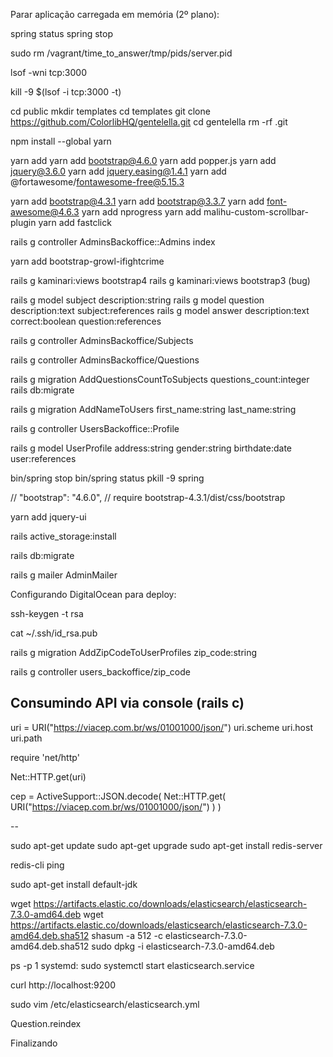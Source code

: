 Parar aplicação carregada em memória (2º plano):

spring status
spring stop

sudo rm /vagrant/time_to_answer/tmp/pids/server.pid

lsof -wni tcp:3000

kill -9 $(lsof -i tcp:3000 -t)

cd public
mkdir templates
cd templates
git clone https://github.com/ColorlibHQ/gentelella.git
cd gentelella
rm -rf .git

npm install --global yarn

yarn add 
yarn add bootstrap@4.6.0
yarn add popper.js
yarn add jquery@3.6.0
yarn add jquery.easing@1.4.1
yarn add @fortawesome/fontawesome-free@5.15.3

yarn add bootstrap@4.3.1
yarn add bootstrap@3.3.7
yarn add font-awesome@4.6.3
yarn add nprogress
yarn add malihu-custom-scrollbar-plugin
yarn add fastclick

rails g controller AdminsBackoffice::Admins index

yarn add bootstrap-growl-ifightcrime

rails g kaminari:views bootstrap4
rails g kaminari:views bootstrap3 (bug)

rails g model subject description:string
rails g model question description:text subject:references
rails g model answer description:text correct:boolean question:references

rails g controller AdminsBackoffice/Subjects

rails g controller AdminsBackoffice/Questions

rails g migration AddQuestionsCountToSubjects questions_count:integer
rails db:migrate

rails g migration AddNameToUsers first_name:string last_name:string

rails g controller UsersBackoffice::Profile

rails g model UserProfile address:string gender:string birthdate:date user:references

bin/spring stop
bin/spring status
pkill -9 spring


// "bootstrap": "4.6.0",
// require bootstrap-4.3.1/dist/css/bootstrap

yarn add jquery-ui

rails active_storage:install

rails db:migrate

rails g mailer AdminMailer

Configurando DigitalOcean para deploy:

ssh-keygen -t rsa

cat ~/.ssh/id_rsa.pub

rails g migration AddZipCodeToUserProfiles zip_code:string

rails g controller users_backoffice/zip_code

## Consumindo API via console (rails c)

uri = URI("https://viacep.com.br/ws/01001000/json/")
uri.scheme
uri.host
uri.path

require 'net/http'

Net::HTTP.get(uri)

cep = ActiveSupport::JSON.decode(
    Net::HTTP.get(
        URI("https://viacep.com.br/ws/01001000/json/")
    )
)

--

sudo apt-get update
sudo apt-get upgrade
sudo apt-get install redis-server

redis-cli
ping

sudo apt-get install default-jdk

wget https://artifacts.elastic.co/downloads/elasticsearch/elasticsearch-7.3.0-amd64.deb
wget https://artifacts.elastic.co/downloads/elasticsearch/elasticsearch-7.3.0-amd64.deb.sha512
shasum -a 512 -c elasticsearch-7.3.0-amd64.deb.sha512
sudo dpkg -i elasticsearch-7.3.0-amd64.deb

ps -p 1
systemd:
sudo systemctl start elasticsearch.service

curl http://localhost:9200

sudo vim /etc/elasticsearch/elasticsearch.yml

Question.reindex

Finalizando